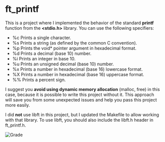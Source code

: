 # ft_printf

This is a project where I implemented the behavior of the standard **printf** function from the **<stdio.h>** library. You can use the following specifiers:

<ul>
  <li>%c Prints a single character.</li>
  <li>%s Prints a string (as defined by the common C convention).</li>
  <li>%p Prints the void* pointer argument in hexadecimal format.</li>
  <li>%d Prints a decimal (base 10) number.</li>
  <li>%i Prints an integer in base 10.</li>
  <li>%u Prints an unsigned decimal (base 10) number.</li>
  <li>%x Prints a number in hexadecimal (base 16) lowercase format.</li>
  <li>%X Prints a number in hexadecimal (base 16) uppercase format.</li>
  <li>%% Prints a percent sign.</li>
</ul>

I suggest you **avoid using dynamic memory allocation** (malloc, free) in this case, because it is possible to write this project without it. This approach will save you from some unexpected issues and help you pass this project more easily.

I did **not** use libft in this project, but I updated the Makefile to allow working with that library. To use libft, you should also include the libft.h header in ft_printf.h.

![Grade](https://github.com/user-attachments/assets/0b33f259-b404-48db-b84a-75f23529dd26)
